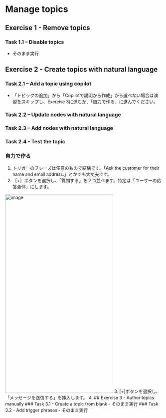 # Manage topics

## Exercise 1 - Remove topics
### Task 1.1 – Disable topics
- そのまま実行
  
## Exercise 2 - Create topics with natural language
### Task 2.1 – Add a topic using copilot
- 「トピックの追加」から「Copilotで説明から作成」から選べない場合は演習をスキップし、Exercise 3に進むか、「自力で作る」に進んでください。
### Task 2.2 – Update nodes with natural language
### Task 2.3 – Add nodes with natural language
### Task 2.4 - Test the topic

### 自力で作る
1. トリガーのフレーズは任意のもので結構です。「Ask the customer for their name and email address.」とかでも大丈夫です。
2. ［+］ボタンを選択し、「質問する」を２つ並べます。特定は「ユーザーの応答全体」にします。
<img width="346" height="636" alt="image" src="https://github.com/user-attachments/assets/5a21216d-5945-4752-b5ff-e95f9073216a" />
3. [+]ボタンを選択し、「メッセージを送信する」を挿入します。
4. 
## Exercise 3 - Author topics manually
### Task 3.1 - Create a topic from blank
- そのまま実行
### Task 3.2 - Add trigger phrases
- そのまま実行
